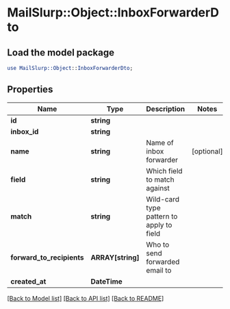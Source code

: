 # MailSlurp::Object::InboxForwarderDto

## Load the model package
```perl
use MailSlurp::Object::InboxForwarderDto;
```

## Properties
Name | Type | Description | Notes
------------ | ------------- | ------------- | -------------
**id** | **string** |  | 
**inbox_id** | **string** |  | 
**name** | **string** | Name of inbox forwarder | [optional] 
**field** | **string** | Which field to match against | 
**match** | **string** | Wild-card type pattern to apply to field | 
**forward_to_recipients** | **ARRAY[string]** | Who to send forwarded email to | 
**created_at** | **DateTime** |  | 

[[Back to Model list]](../README#documentation-for-models) [[Back to API list]](../README#documentation-for-api-endpoints) [[Back to README]](../README)


